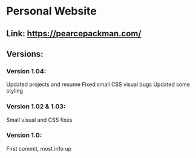 # Personal Website
## Link: https://pearcepackman.com/
## Versions:
### Version 1.04:
Updated projects and resume
Fixed small CSS visual bugs
Updated some styling
### Version 1.02 & 1.03:
Small visual and CSS fixes
### Version 1.0:
First commit, most info up


